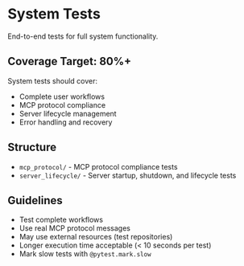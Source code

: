 # System Tests

End-to-end tests for full system functionality.

## Coverage Target: 80%+

System tests should cover:
- Complete user workflows
- MCP protocol compliance
- Server lifecycle management
- Error handling and recovery

## Structure

- `mcp_protocol/` - MCP protocol compliance tests
- `server_lifecycle/` - Server startup, shutdown, and lifecycle tests

## Guidelines

- Test complete workflows
- Use real MCP protocol messages
- May use external resources (test repositories)
- Longer execution time acceptable (< 10 seconds per test)
- Mark slow tests with `@pytest.mark.slow`